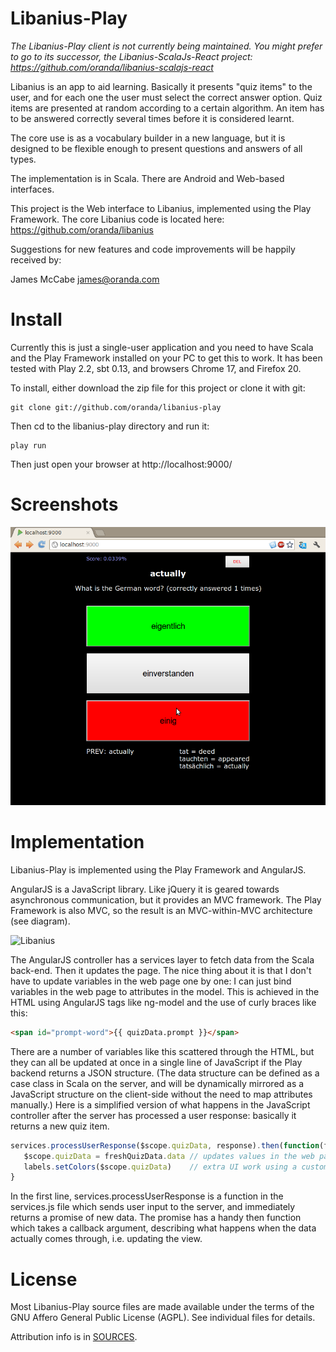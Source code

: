 Libanius-Play
================

*The Libanius-Play client is not currently being maintained. You might prefer to go to its successor, the Libanius-ScalaJs-React project: https://github.com/oranda/libanius-scalajs-react*

Libanius is an app to aid learning. Basically it presents "quiz items" to the user, and for each one the user must select the correct answer option. Quiz items are presented at random according to a certain algorithm. An item has to be answered correctly several times before it is considered learnt.

The core use is as a vocabulary builder in a new language, but it is designed to be flexible enough to present questions and answers of all types.

The implementation is in Scala. There are Android and Web-based interfaces.

This project is the Web interface to Libanius, implemented using the Play Framework. The core Libanius code is located here: https://github.com/oranda/libanius

Suggestions for new features and code improvements will be happily received by:

James McCabe <james@oranda.com>


Install
=======

Currently this is just a single-user application and you need to have Scala and the Play Framework installed on your PC to get this to work. It has been tested with Play 2.2, sbt 0.13, and browsers Chrome 17, and Firefox 20. 

To install, either download the zip file for this project or clone it with git:

    git clone git://github.com/oranda/libanius-play

Then cd to the libanius-play directory and run it:

    play run

Then just open your browser at http://localhost:9000/


Screenshots
===========

![Libanius](https://github.com/oranda/libanius-play/raw/master/docs/screenshotQuizV01.png)


Implementation
==============

Libanius-Play is implemented using the Play Framework and AngularJS. 

AngularJS is a JavaScript library. Like jQuery it is geared towards asynchronous communication, but it provides an MVC framework. The Play Framework is also MVC, so the result is an MVC-within-MVC architecture (see diagram).  

![Libanius](http://3.bp.blogspot.com/-QCM4u1BrN30/Use39dLf0rI/AAAAAAAAACQ/6yMZkOckq9c/s1600/libanius-nestedMVC-small.jpg)

The AngularJS controller has a services layer to fetch data from the Scala back-end. Then it updates the page. The nice thing about it is that I don't have to update variables in the web page one by one: I can just bind variables in the web page to attributes in the model. This is achieved in the HTML using AngularJS tags like ng-model and the use of curly braces like this:  

```html
<span id="prompt-word">{{ quizData.prompt }}</span>
```

There are a number of variables like this scattered through the HTML, but they can all be updated at once in a single line of JavaScript if the Play backend returns a JSON structure. (The data structure can be defined as a case class in Scala on the server, and will be dynamically mirrored as a JavaScript structure on the client-side without the need to map attributes manually.) Here is a simplified version of what happens in the JavaScript controller after the server has processed a user response: basically it returns a new quiz item.  

```javascript
services.processUserResponse($scope.quizData, response).then(function(freshQuizData) {
   $scope.quizData = freshQuizData.data // updates values in the web page automagically
   labels.setColors($scope.quizData)    // extra UI work using a custom JavaScript module called labels
}
```

In the first line, services.processUserResponse is a function in the services.js file which sends user input to the server, and immediately returns a promise of new data. The promise has a handy then function which takes a callback argument, describing what happens when the data actually comes through, i.e. updating the view.


License
=======

Most Libanius-Play source files are made available under the terms of the GNU Affero General Public License (AGPL).
See individual files for details.

Attribution info is in [SOURCES](SOURCES.md).
